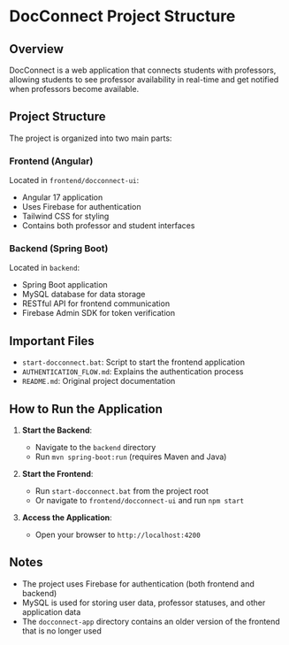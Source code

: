 # DocConnect Project Structure

## Overview

DocConnect is a web application that connects students with professors, allowing students to see professor availability in real-time and get notified when professors become available.

## Project Structure

The project is organized into two main parts:

### Frontend (Angular)

Located in `frontend/docconnect-ui`:
- Angular 17 application
- Uses Firebase for authentication
- Tailwind CSS for styling
- Contains both professor and student interfaces

### Backend (Spring Boot)

Located in `backend`:
- Spring Boot application
- MySQL database for data storage 
- RESTful API for frontend communication
- Firebase Admin SDK for token verification

## Important Files

- `start-docconnect.bat`: Script to start the frontend application
- `AUTHENTICATION_FLOW.md`: Explains the authentication process
- `README.md`: Original project documentation

## How to Run the Application

1. **Start the Backend**:
   - Navigate to the `backend` directory
   - Run `mvn spring-boot:run` (requires Maven and Java)

2. **Start the Frontend**:
   - Run `start-docconnect.bat` from the project root
   - Or navigate to `frontend/docconnect-ui` and run `npm start`

3. **Access the Application**:
   - Open your browser to `http://localhost:4200`

## Notes

- The project uses Firebase for authentication (both frontend and backend)
- MySQL is used for storing user data, professor statuses, and other application data
- The `docconnect-app` directory contains an older version of the frontend that is no longer used
